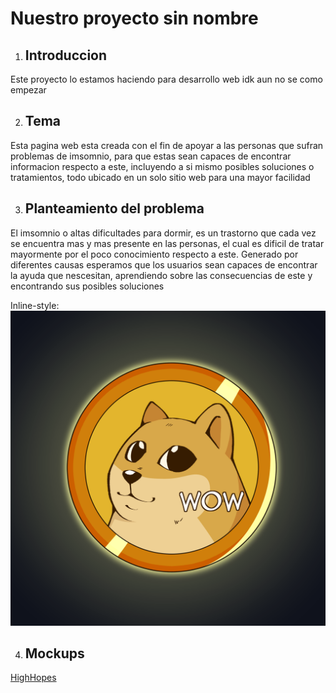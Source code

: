 # Nuestro proyecto sin nombre
1. ## Introduccion

Este proyecto lo estamos haciendo para desarrollo web idk aun no se como empezar


2. ## Tema

Esta pagina web esta creada con el fin de apoyar a las personas que sufran problemas de imsomnio, para que estas sean capaces de encontrar informacion respecto a este, incluyendo a si mismo posibles soluciones o tratamientos, todo ubicado en un solo sitio web para una mayor facilidad


3. ## Planteamiento del problema

El imsomnio o altas dificultades para dormir, es un trastorno que cada vez se encuentra mas y mas presente en las personas, el cual es dificil de tratar mayormente por el poco conocimiento respecto a este. Generado por diferentes causas esperamos que los usuarios sean capaces de encontrar la ayuda que nescesitan, aprendiendo sobre las consecuencias de este y encontrando sus posibles soluciones

Inline-style: 
![Arbol del problema](imagenes/bitdoge.png)

4. ## Mockups
[HighHopes](https://www.youtube.com/watch?v=IPXIgEAGe4U)

